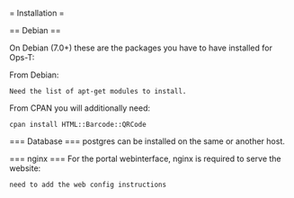 = Installation =

== Debian ==

On Debian (7.0+) these are the packages you have to have installed for Ops-T:

From Debian:
```
Need the list of apt-get modules to install. 
```

From CPAN you will additionally need:
```
cpan install HTML::Barcode::QRCode
```

=== Database ===
postgres can be installed on the same or another host.

=== nginx ===
For the portal webinterface, nginx is required to serve the website:
```
need to add the web config instructions
```


